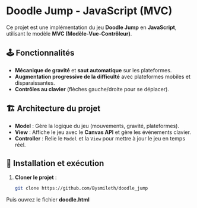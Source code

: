 # Doodle Jump - JavaScript (MVC)

Ce projet est une implémentation du jeu **Doodle Jump** en **JavaScript**, utilisant le modèle **MVC (Modèle-Vue-Contrôleur)**.

## 🕹️ Fonctionnalités
- **Mécanique de gravité** et **saut automatique** sur les plateformes.
- **Augmentation progressive de la difficulté** avec plateformes mobiles et disparaissantes.
- **Contrôles au clavier** (flèches gauche/droite pour se déplacer).

## 🏗️ Architecture du projet
- **Model** : Gère la logique du jeu (mouvements, gravité, plateformes).
- **View** : Affiche le jeu avec le **Canvas API** et gère les événements clavier.
- **Controller** : Relie le `Model` et la `View` pour mettre à jour le jeu en temps réel.

## 🚀 Installation et exécution
1. **Cloner le projet** :
   ```bash
   git clone https://github.com/Bysmileth/doodle_jump
   ```
Puis ouvrez le fichier **doodle.html**
